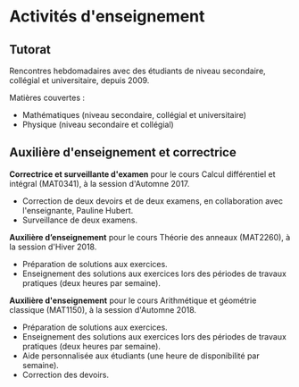 # Activités d'enseignement


## Tutorat

Rencontres hebdomadaires avec des étudiants de niveau secondaire, collégial et universitaire, depuis 2009.

Matières couvertes : 

- Mathématiques (niveau secondaire, collégial et universitaire)
- Physique (niveau secondaire et collégial) 


## Auxilière d'enseignement et correctrice

**Correctrice et surveillante d'examen** pour le cours Calcul différentiel et intégral (MAT0341), à la session d'Automne 2017.
- Correction de deux devoirs et de deux examens, en collaboration avec l'enseignante, Pauline Hubert.
- Surveillance de deux examens.

**Auxilière d’enseignement** pour le cours Théorie des anneaux (MAT2260), à la session d'Hiver 2018.
- Préparation de solutions aux exercices.
- Enseignement des solutions aux exercices lors des périodes de travaux pratiques (deux heures par semaine).

**Auxilière d'enseignement** pour le cours Arithmétique et géométrie classique (MAT1150), à la session d'Automne 2018.
- Préparation de solutions aux exercices.
- Enseignement des solutions aux exercices lors des périodes de travaux pratiques (deux heures par semaine).
- Aide personnalisée aux étudiants (une heure de disponibilité par semaine).
- Correction des devoirs.
